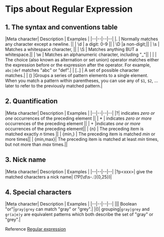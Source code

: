 ﻿
# Tips about Regular Expression
## 1. The syntax and conventions table

|Meta character| Description | Examples  |
|--|--|--|--|
|.  | Normally matches any character except a newline. ||
| \d | a digit: 0-9 ||
| \D |a non-digit;||
| \s | Matches a whitespace character, ||
| \S | Matches anything BUT a whitespace.||
| \w | Matches an alphanumeric character, including "_"||
| \| | The choice (also known as alternation or set union) operator matches either the expression before or the expression after the operator. For example,  `abc|def`  matches "abc" or "def".|
| [..] | A set of possible character matches.|
| () |Groups a series of pattern elements to a single element.  When you match a pattern within parentheses, you can use any of `$1`, `$2`, … later to refer to the previously matched pattern.|

## 2. Quantification
|Meta character| Description | Examples  |
|--|--|--|--|
|?| indicates _zero or one_ occurrences of the preceding element ||
| * | indicates _zero or more_ occurrences of the preceding element ||
| + |indicates _one or more_ occurrences of the preceding element||
| {n} | The preceding item is matched exactly  _n_  times ||
| {min,} | The preceding item is matched _min_ or more times||
| {min,max}| The preceding item is matched at least _min_ times, but not more than _max_ times.||

## 3. Nick name
|Meta character| Description | Examples  |
|--|--|--|--|
|?p\<xxx>| give the matched characters a nick name| (?P<time>[\d\s\-\.:]{0,25})|

## 4. Special characters
|Meta character| Description | Examples  |
|--|--|--|--|
|\|| Boolean "or"|`gray|grey` can match "gray" or "grey".|
|()| grouping|`gray|grey` and `gr(a|e)y` are equivalent patterns which both describe the set of "gray" or "grey".|

Reference  [Regular expression](https://en.wikipedia.org/wiki/Regular_expression "Regular expression")
